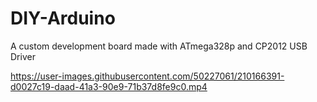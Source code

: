 # DIY-Arduino
 A custom development board made with ATmega328p and CP2012 USB Driver


https://user-images.githubusercontent.com/50227061/210166391-d0027c19-daad-41a3-90e9-71b37d8fe9c0.mp4

